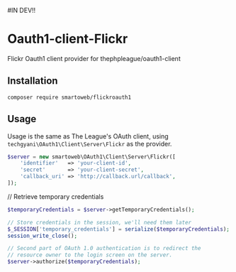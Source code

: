 #IN DEV!!

# Oauth1-client-Flickr
 Flickr Oauth1 client provider for thephpleague/oauth1-client
 
## Installation

```
composer require smartoweb/flickroauth1
```

## Usage

Usage is the same as The League's OAuth client, using `techgyani\OAuth1\Client\Server\Flickr` as the provider.

```php
$server = new smartoweb\OAuth1\Client\Server\Flickr([
    'identifier'   => 'your-client-id',
    'secret'       => 'your-client-secret',
    'callback_uri' => 'http://callback.url/callback',
]);
```

// Retrieve temporary credentials
```php
$temporaryCredentials = $server->getTemporaryCredentials();

// Store credentials in the session, we'll need them later
$_SESSION['temporary_credentials'] = serialize($temporaryCredentials);
session_write_close();

// Second part of OAuth 1.0 authentication is to redirect the
// resource owner to the login screen on the server.
$server->authorize($temporaryCredentials);
```


